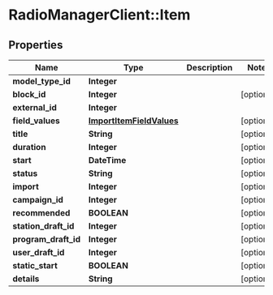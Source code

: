 # RadioManagerClient::Item

## Properties
Name | Type | Description | Notes
------------ | ------------- | ------------- | -------------
**model_type_id** | **Integer** |  | 
**block_id** | **Integer** |  | [optional] 
**external_id** | **Integer** |  | 
**field_values** | [**ImportItemFieldValues**](ImportItemFieldValues.md) |  | [optional] 
**title** | **String** |  | [optional] 
**duration** | **Integer** |  | [optional] 
**start** | **DateTime** |  | [optional] 
**status** | **String** |  | [optional] 
**import** | **Integer** |  | [optional] 
**campaign_id** | **Integer** |  | [optional] 
**recommended** | **BOOLEAN** |  | [optional] 
**station_draft_id** | **Integer** |  | [optional] 
**program_draft_id** | **Integer** |  | [optional] 
**user_draft_id** | **Integer** |  | [optional] 
**static_start** | **BOOLEAN** |  | [optional] 
**details** | **String** |  | [optional] 


